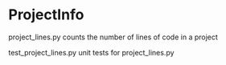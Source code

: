 ProjectInfo
===========
project_lines.py
counts the number of lines of code in a project

test_project_lines.py
unit tests for project_lines.py


